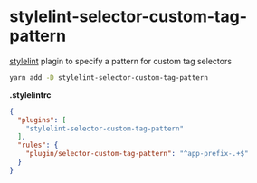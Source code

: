 # stylelint-selector-custom-tag-pattern

[stylelint](https://github.com/stylelint/stylelint) plagin to specify a pattern for custom tag selectors

```bash
yarn add -D stylelint-selector-custom-tag-pattern
```

**.stylelintrc**
```json
{
  "plugins": [
    "stylelint-selector-custom-tag-pattern"
  ],
  "rules": {
    "plugin/selector-custom-tag-pattern": "^app-prefix-.+$"
  }
}
```
